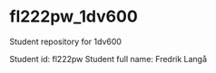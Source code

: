 # fl222pw_1dv600
Student repository for 1dv600

Student id: fl222pw
Student full name: Fredrik Langå